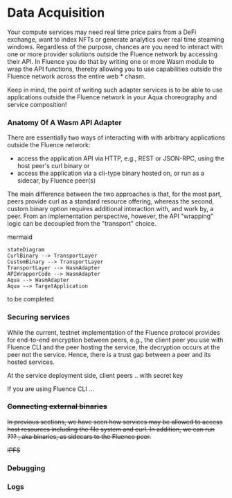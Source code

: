 # Data Acquisition

Your compute services may need real time price pairs from a DeFi exchange, want to index NFTs or  generate analytics over real time steaming windows. Regardless of the purpose, chances are you need to interact with one or more provider solutions outside the Fluence network by accessing their API. In Fluence you do that by writing one or more Wasm module to wrap the API functions, thereby allowing you to use capabilities outside the Fluence network across the entire web * chasm.

Keep in mind, the point of writing such adapter services is to be able to use applications outside the Fluence network in your Aqua choreography and service composition!

### Anatomy Of A Wasm API Adapter

There are essentially two ways of interacting with with arbitrary applications outside the Fluence network:

- access the application API via HTTP, e.g., REST or JSON-RPC, using the host peer's curl binary or
- access the application via a cli-type binary hosted on, or run as a sidecar, by Fluence peer(s)

The main difference between the two approaches is that, for the most part, peers provide curl as a standard resource offering, whereas the second, custom binary option requires additional interaction with, and work by, a peer. From an implementation perspective, however, the API "wrapping" logic can be decoupled from the "transport" choice.

mermaid
```mermaid
stateDiagram
CurlBinary --> TransportLayer
CustomBinary --> TransportLayer
TransportLayer --> WasmAdapter
APIWrapperCode --> WasmAdapter
Aqua --> WasmAdapter
Aqua --> TargetApplication
```

to be completed

### **Securing services**

While the current, testnet implementation of the Fluence protocol provides for end-to-end encryption between peers, e.g., the client peer you use with Fluence CLI and the peer hosting the service, the decryption occurs at the peer not the service. Hence, there is a trust gap between a peer and its hosted services.

At the service deployment side, client peers .. with secret key

If you are using Fluence CLI …

### **~~Connecting external binaries~~**

~~In previous sections, we have seen how services may be allowed to access host resources including the file system and curl. In addition, we can run ??? , aka binaries, as sidecars to the Fluence peer.~~

~~IPFS~~

### **Debugging**

### **Logs**